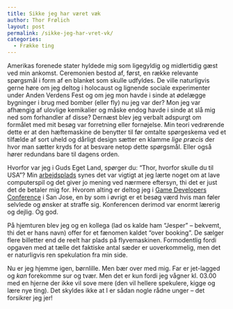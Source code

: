 ```yaml
---
title: Sikke jeg har været væk
author: Thor Frølich
layout: post
permalink: /sikke-jeg-har-vret-vk/
categories:
  - Frække ting
---
```

Amerikas forenede stater hyldede mig som ligegyldig og midlertidig gæst ved min ankomst. Ceremonien bestod af, først, en række relevante spørgsmål i form af en blanket som skulle udfyldes. De ville naturligvis gerne høre om jeg deltog i holocaust og lignende sociale experimenter under Anden Verdens Fest og om jeg mon havde i sinde at ødelægge bygninger i brug med bomber (eller fly) nu jeg var der? Mon jeg var afhængig af ulovlige kemikalier og måske endog havde i sinde at slå mig ned som forhandler af disse? Dernæst blev jeg verbalt adspurgt om formålet med mit besøg var forretning eller fornøjelse. Min teori vedrørende dette er at den hæftemaskine de benytter til før omtalte spørgeskema ved et tilfælde af sort uheld og dårligt design sætter en klamme *lige præcis* der hvor man sætter kryds for at besvare netop dette spørgsmål. Eller også hører redundans bare til dagens orden.

Hvorfor var jeg i Guds Eget Land, spørger du: “Thor, hvorfor skulle du til USA”? Min [arbejdsplads][1] synes det var vigtigt at jeg lærte noget om at lave computerspil og det giver jo mening ved nærmere eftersyn, thi det er just det de betaler mig for. Hvorom alting er deltog jeg i [Game Developers Conference][2] i San Jose, en by som i øvrigt er et besøg værd hvis man føler selvlede og ønsker at straffe sig. Konferencen derimod var enormt lærerig og dejlig. Og god.

På hjemturen blev jeg og en kollega (lad os kalde ham “Jesper” – bekvemt, thi det er hans navn) offer for et fænomen kaldet “over booking”. De sælger flere billetter end de reelt har plads på flyvemaskinen. Formodentlig fordi opgaven med at tælle det faktiske antal sæder er uoverkommelig, men det er naturligvis ren spekulation fra min side.

Nu er jeg hjemme igen, børnlille. Men bær over med mig. Far er jet-lagged og *kan* forekomme sur og tvær. Men det er kun fordi jeg vågner kl. 03.00 med en hjerne der ikke vil sove mere (den vil hellere spekulere, kigge og lære nye ting). Det skyldes ikke at I er sådan nogle rådne unger – det forsikrer jeg jer!

 [1]: http://www.ioi.dk
 [2]: http://www.gdconf.com